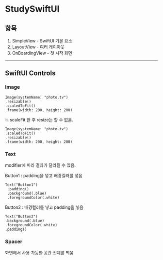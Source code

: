 # StudySwiftUI

## 항목
1. SimpleView - SwiftUI 기본 요소
2. LayoutView - 여러 레이아웃
3. OnBoardingView - 첫 시작 화면
 

---

## SwiftUI Controls

### Image
    Image(systemName: "photo.tv")
    .resizable()
    .scaledToFit()
    .frame(width: 200, height: 200)
            
:collision: scaleFit 한 후 resize는 할 수 없음.

    Image(systemName: "photo.tv")
    .scaledToFit()
    .resizable()
    .frame(width: 200, height: 200)

### Text
modifier에 따라 결과가 달라질 수 있음.

Button1 : padding을 넣고 배경컬러를 넣음

    Text("Button1")
     .padding()
     .background(.blue)
     .foregroundColor(.white)

Button2 : 배경컬러를 넣고 padding을 넣음
    
    Text("Button2")
    .background(.blue)
    .foregroundColor(.white)
    .padding()

### Spacer
화면에서 사용 가능한 공간 전체를 띄움
